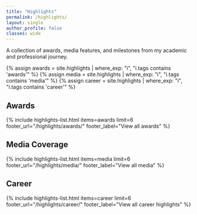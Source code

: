 ```yaml
---
title: "Highlights"
permalink: /highlights/
layout: single
author_profile: false
classes: wide
---
```


A collection of awards, media features, and milestones from my academic and professional journey.

{% assign awards = site.highlights | where_exp: "i", "i.tags contains 'awards'" %}
{% assign media = site.highlights | where_exp: "i", "i.tags contains 'media'" %}
{% assign career = site.highlights | where_exp: "i", "i.tags contains 'career'" %}

<section class="highlights-section">
  <h2>Awards</h2>
  {% include highlights-list.html items=awards limit=6 footer_url="/highlights/awards/" footer_label="View all awards" %}
</section>

<section class="highlights-section">
  <h2>Media Coverage</h2>
  {% include highlights-list.html items=media limit=6 footer_url="/highlights/media/" footer_label="View all media" %}
</section>

<section class="highlights-section">
  <h2>Career</h2>
  {% include highlights-list.html items=career limit=6 footer_url="/highlights/career/" footer_label="View all career highlights" %}
</section>
